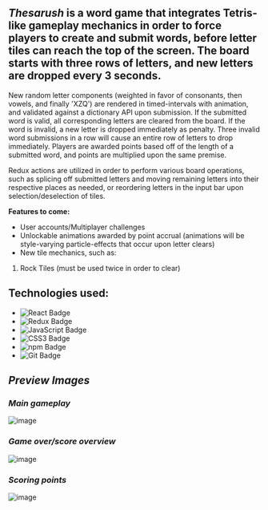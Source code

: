 ## _Thesarush_ is a word game that integrates Tetris-like gameplay mechanics in order to force players to create and submit words, before letter tiles can reach the top of the screen. The board starts with three rows of letters, and new letters are dropped every 3 seconds.

New random letter components (weighted in favor of consonants, then vowels, and finally 'XZQ') are rendered in timed-intervals with animation, and validated against a dictionary API upon submission. If the submitted word is valid, all corresponding letters are cleared from the board. If the word is invalid, a new letter is dropped immediately as penalty. Three invalid word submissions in a row will cause an entire row of letters to drop immediately. Players are awarded points based off of the length of a submitted word, and points are multiplied upon the same premise.

Redux actions are utilized in order to perform various board operations, such as splicing off submitted letters and moving remaining letters into their respective places as needed, or reordering letters in the input bar upon selection/deselection of tiles.

**Features to come:**
* User accounts/Multiplayer challenges
* Unlockable animations awarded by point accrual (animations will be style-varying particle-effects that occur upon letter clears)
* New tile mechanics, such as:
1. Rock Tiles (must be used twice in order to clear)

## Technologies used:
* ![React Badge](https://img.shields.io/badge/React-61DAFB?logo=react&logoColor=000&style=flat)
* ![Redux Badge](https://img.shields.io/badge/Redux-764ABC?logo=redux&logoColor=fff&style=flat)
* ![JavaScript Badge](https://img.shields.io/badge/JavaScript-F7DF1E?logo=javascript&logoColor=000&style=flat)
* ![CSS3 Badge](https://img.shields.io/badge/CSS3-1572B6?logo=css3&logoColor=fff&style=flat)
* ![npm Badge](https://img.shields.io/badge/npm-CB3837?logo=npm&logoColor=fff&style=flat)
* ![Git Badge](https://img.shields.io/badge/Git-F05032?logo=git&logoColor=fff&style=flat)

## _Preview Images_

### _Main gameplay_
![image](https://user-images.githubusercontent.com/95946808/204104305-8e55cee2-1993-43a0-9a07-745685bf2910.png)

### _Game over/score overview_
![image](https://user-images.githubusercontent.com/95946808/202935616-d84a2105-219f-4eb5-97be-e4fc3f64218b.png)

### _Scoring points_
![image](https://user-images.githubusercontent.com/95946808/203443450-408a3de6-ab4f-458e-96d4-e287b98116c1.png)
